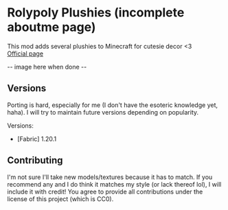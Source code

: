 # Rolypoly Plushies (incomplete aboutme page)

This mod adds several plushies to Minecraft for cutesie decor <3  
[Official page](https://modrinth.com/resourcepack/rolypoly-plushies)

-- image here when done --

## Versions
Porting is hard, especially for me (I don't have the esoteric knowledge yet, haha). I will try to maintain future versions depending on popularity.  

Versions:
- [Fabric] 1.20.1

## Contributing
I'm not sure I'll take new models/textures because it has to match. If you recommend any and I do think it matches my style (or lack thereof lol), I will include it with credit!
You agree to provide all contributions under the license of this project (which is CC0).
